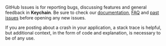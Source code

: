 GitHub Issues is for reporting bugs, discussing features and general feedback in **Keychain**. Be sure to check our [documentation](http://cocoadocs.org/docsets/Keychain), [FAQ](https://github.com/hyperoslo/Keychain/wiki/FAQ) and [past issues](https://github.com/hyperoslo/Keychain/issues?state=closed) before opening any new issues.

If you are posting about a crash in your application, a stack trace is helpful, but additional context, in the form of code and explanation, is necessary to be of any use.
